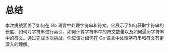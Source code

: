 # 总结

本次挑战涵盖了如何在 Go 语言中处理字符串和符文。它展示了如何获取字符串的长度、如何对字符串进行索引、如何计算字符串中的符文数量以及如何遍历字符串中的符文。通过完成本次挑战，你应该对如何在 Go 语言中处理字符串和符文有更深入的理解。

